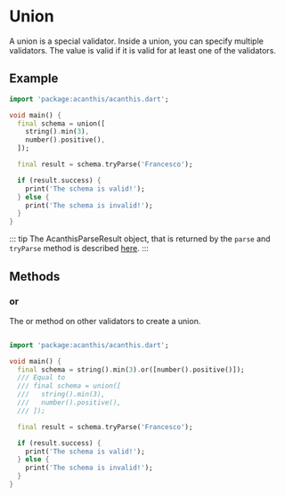 # Union

A union is a special validator. Inside a union, you can specify multiple validators. The value is valid if it is valid for at least one of the validators.

## Example

```dart
import 'package:acanthis/acanthis.dart';

void main() {
  final schema = union([
	string().min(3),
	number().positive(),
  ]);

  final result = schema.tryParse('Francesco');

  if (result.success) {
	print('The schema is valid!');
  } else {
	print('The schema is invalid!');
  }
}
```

::: tip
The AcanthisParseResult object, that is returned by the `parse` and `tryParse` method is described [here](/introduction.html#acanthisparseresult).
:::

## Methods

### or

The or method on other validators to create a union.

```dart

import 'package:acanthis/acanthis.dart';

void main() {
  final schema = string().min(3).or([number().positive()]);
  /// Equal to
  /// final schema = union([
  /// 	string().min(3),
  /// 	number().positive(),
  /// ]);

  final result = schema.tryParse('Francesco');

  if (result.success) {
	print('The schema is valid!');
  } else {
	print('The schema is invalid!');
  }
}
```